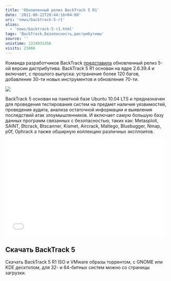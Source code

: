 ```yaml
---
title: 'Обновленный релиз BackTrack 5 R1'
date: '2011-08-22T20:44:16+04:00'
uri: 'news/backtrack-5-r1'
alias: 
  - 'news/backtrack-5-r1.html'
tags: 'BackTrack,Безопасность,дистрибутивы'
source: ''
unixtime: 1314031456
visits: 23466
---
```

Команда разработчиков BackTrack [представила](http://www.backtrack-linux.org/) обновленный релиз 5-ой версии дистрибутива. BackTrack 5 R1 основан на ядре 2.6.39.4 и включает, с прошлого выпуска: устранение более 120 багов, добавление 30-ти новых инструментов и обновление 70-ти.

[![](img/2011/08/22/20-00/bt5-1-6070186414-o.jpg)](img/2011/08/22/20-00/bt5-1-6070186414-o.jpg)

BackTrack 5 основан на пакетной базе Ubuntu 10.04 LTS и предназначен для проведения тестирования систем на предмет наличия уязвимостей, проведения аудита, анализа остаточной информации и выявления последствий атак злоумышленников. И включает самую большую базу данных программ связанных с безопасностью, таких как: Metasploit, SAINT, Btcrack, Btscanner, Kismet, Aircrack, Maltego, Bluebugger, Nmap, p0f, Ophrack а также обширную коллекцию различных эксплоитов.

<iframe src="//player.vimeo.com/video/23347352?title=0&amp;byline=0&amp;portrait=0" width="500" height="305" frameborder="0"></iframe> 

## Скачать BackTrack 5

Скачать BackTrack 5 R1 ISO и VMware образы торрентом, с GNOME или KDE десктопом, для 32- и 64-битных систем можно со страницы загрузки.
